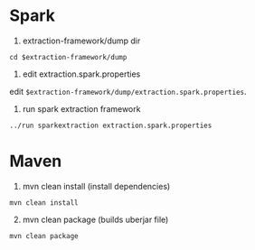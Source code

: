 # Spark

1. extraction-framework/dump dir
   
`cd $extraction-framework/dump`

1. edit extraction.spark.properties
   
edit `$extraction-framework/dump/extraction.spark.properties`.

1. run spark extraction framework
   
`../run sparkextraction extraction.spark.properties`

# Maven

1. mvn clean install (install dependencies)

`mvn clean install`

2. mvn clean package (builds uberjar file)

`mvn clean package`